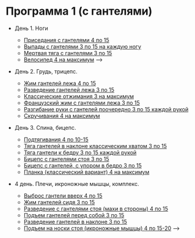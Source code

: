 # Программа 1 (с гантелями)

- День 1. Ноги
   - [Приседания с гантелями 4 по 15](./1_day/1_lesson.mp4)
   - [Выпады с гантелями 3 по 15 на каждую ногу](./1_day/2_lesson.mp4)
   - [Мертвая тяга с гантелями 3 по 15](./1_day/3_lesson.mp4)
   - [Велосипед 4 на максимум](./1_day/4_lesson.mp4) -->

- День 2. Грудь, трицепс.
   - [Жим гантелей лежа 4 по 15](./2_day/1_lesson.mp4)
   - [Разведение гантелей лежа 3 по 15](./2_day/2_lesson.mp4)
   - [Классические отжимания 3 на максимум](./2_day/3_lesson.mp4)
   - [Французский жим с гантелями лежа 3 по 15](./2_day/4_lesson.mp4)
   - [Разгибание руки с гантелей поочередно 3 по 15 каждой рукой](./2_day/5_lesson.mp4)
   - [Скручивания 4 на максимум](./2_day/6_lesson.mp4)
- День 3. Спина, бицепс.
   - [Подтягивания 4 по 10-15](./3_day/1_lesson.mp4)
   - [Тяга гантелей в наклоне классическим хватом 3 по 15](./3_day/2_lesson.mp4)
   - [Тяга гантели к бедру 3 по 15 каждой рукой](./3_day/3_lesson.mp4)
   - [Бицепс с гантелями стоя 3 по 15](./3_day/4_lesson.mp4)
   - [Бицепс с гантелей, с упором в бедро 3 по 15](./3_day/5_lesson.mp4)
   - [Планка (классический вариант) 4 на максимум](./3_day/6_lesson.mp4)
- 4 день. Плечи, икроножные мышцы, комплекс.
   - [Выброс гантели вверх 4 по 15](./4_day/1_lesson.mp4)
   - [Жим гантелей сидя 3 по 15](./4_day/2_lesson.mp4)
   - [Разведение с гантелями стоя (махи в стороны) 4 по 15](./4_day/3_lesson.mp4)
   - [Подъем гантелей перед собой 3 по 15](./4_day/4_lesson.mp4)
   - [Разведение гантелей в наклоне 3 по 15](./4_day/5_lesson.mp4)
   - [Подъем на носки стоя (икроножные мышцы) 4 по 15-20](./4_day/6_lesson.mp4) -->
